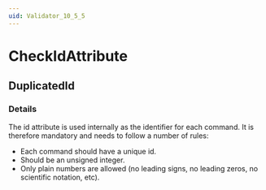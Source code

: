 ```yaml
---
uid: Validator_10_5_5
---
```


# CheckIdAttribute

## DuplicatedId

<!-- Description, Properties, ... sections are auto-generated. -->
<!-- REPLACE ME AUTO-GENERATION -->

### Details

The id attribute is used internally as the identifier for each command.
It is therefore mandatory and needs to follow a number of rules:
- Each command should have a unique id.
- Should be an unsigned integer.
- Only plain numbers are allowed (no leading signs, no leading zeros, no scientific notation, etc).

<!-- Uncomment to add example code -->
<!--### Example code-->
